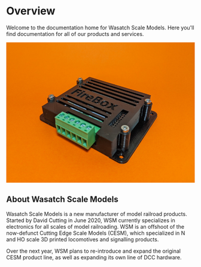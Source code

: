 # Overview
Welcome to the documentation home for Wasatch Scale Models. Here you'll find documentation for all of our products and services. 

![FireBox MK1](images/firebox-MK1-orange-small.jpg)

## About Wasatch Scale Models
Wasatch Scale Models is a new manufacturer of model railroad products. Started by David Cutting in June 2020, WSM currently specializes in electronics for all scales of model railroading. WSM is an offshoot of the now-defunct Cutting Edge Scale Models (CESM), which specialized in N and HO scale 3D printed locomotives and signalling products. 

Over the next year, WSM plans to re-introduce and expand the original CESM product line, as well as expanding its own line of DCC hardware.